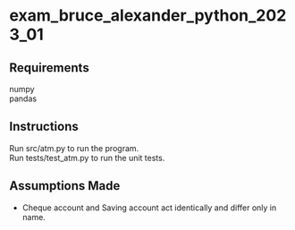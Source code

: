 # exam_bruce_alexander_python_2023_01
## Requirements
numpy \
pandas

## Instructions
Run src/atm.py to run the program.\
Run tests/test_atm.py to run the unit tests.

## Assumptions Made
* Cheque account and Saving account act identically and differ only in name. 
